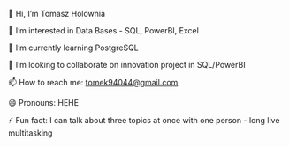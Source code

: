 👋 Hi, I’m Tomasz Holownia

👀 I’m interested in Data Bases - SQL, PowerBI, Excel

🌱 I’m currently learning PostgreSQL

💞️ I’m looking to collaborate on innovation project in SQL/PowerBI

📫 How to reach me: tomek94044@gmail.com

😄 Pronouns: HEHE

⚡ Fun fact: I can talk about three topics at once with one person - long live multitasking
